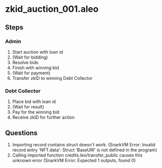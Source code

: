 # zkid_auction_001.aleo

## Steps
### Admin
1. Start auction with loan id
2. (Wait for bidding)
3. Resolve bids
4. Finish with winning bid
5. (Wait for payment)
6. Transfer zkID to winning Debt Collector

### Debt Collector
1. Place bid with loan id
2. (Wait for result)
3. Pay for the winning bid
4. Receive zkID for further action


## Questions
1. Importing record contains struct doesn't work. (SnarkVM Error: Invalid record entry 'NFT.data': Struct 'BaseURI' is not defined in the program)
2. Calling imported function credits.leo/transfer_public causes this unknown error (SnarkVM Error: Expected 1 outputs, found 0)
